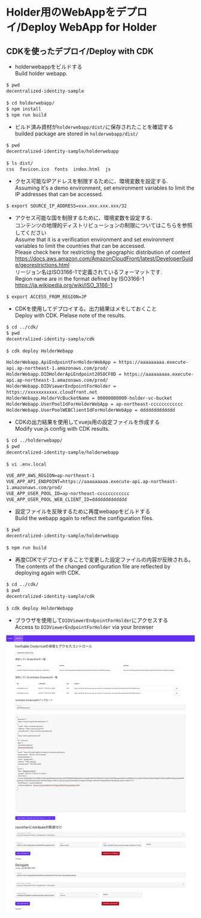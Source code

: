 Holder用のWebAppをデプロイ/Deploy  WebApp for Holder
===

## CDKを使ったデプロイ/Deploy with CDK

- holderwebappをビルドする  
Build holder webapp.
```
$ pwd
decentralized-identity-sample

$ cd holderwebapp/
$ npm install
$ npm run build
```

- ビルド済み資材が`holderwebapp/dist/`に保存されたことを確認する  
builded package are stored in `holderwebapp/dist/`  
```
$ pwd
decentralized-identity-sample/holderwebapp

$ ls dist/
css  favicon.ico  fonts  index.html  js
```

- クセス可能なIPアドレスを制限するために、環境変数を設定する.  
Assuming it's a demo environment, set environment variables to limit the IP addresses that can be accessed.
```
$ export SOURCE_IP_ADDRESS=xxx.xxx.xxx.xxx/32
```

- アクセス可能な国を制限するために、環境変数を設定する.  
コンテンツの地理的ディストリビューションの制限についてはこちらを参照してください  
Assume that it is a verification environment and set environment variables to limit the countries that can be accessed.  
Please check here for restricting the geographic distribution of content  
https://docs.aws.amazon.com/AmazonCloudFront/latest/DeveloperGuide/georestrictions.html  
リージョン名はISO3166-1で定義されているフォーマットです.  
Region name are in the format defined by ISO3166-1
https://ja.wikipedia.org/wiki/ISO_3166-1

```
$ export ACCESS_FROM_REGION=JP
```

- CDKを使用してデプロイする。出力結果はメモしておくこと  
Deploy with CDK. Plelase note of the results.

```
$ cd ../cdk/
$ pwd
decentralized-identity-sample/cdk

$ cdk deploy HolderWebapp
```
```
HolderWebapp.ApiEndpointForHolderWebApp = https://aaaaaaaaa.execute-api.ap-northeast-1.amazonaws.com/prod/
HolderWebapp.DIDHolderApiEndpoint2050CF0D = https://aaaaaaaaa.execute-api.ap-northeast-1.amazonaws.com/prod/
HolderWebapp.DIDViewerEndpointForHolder = https://xxxxxxxxxxx.cloudfront.net
HolderWebapp.HolderVcBucketName = 00000000000-holder-vc-bucket
HolderWebapp.UserPoolIdForHolderWebApp = ap-northeast-cccccccccccc
HolderWebapp.UserPoolWEBClientIdForHolderWebApp = ddddddddddddd
```

- CDKの出力結果を使用してvuejs用の設定ファイルを作成する  
Modify vue.js config with CDK results.
```
$ cd ../holderwebapp/
$ pwd
decentralized-identity-sample/holderwebapp

$ vi .env.local
```
```
VUE_APP_AWS_REGION=ap-northeast-1
VUE_APP_API_ENDPOINT=https://aaaaaaaaa.execute-api.ap-northeast-1.amazonaws.com/prod/
VUE_APP_USER_POOL_ID=ap-northeast-cccccccccccc
VUE_APP_USER_POOL_WEB_CLIENT_ID=ddddddddddddd
```

- 設定ファイルを反映するために再度webappをビルドする  
Build the webapp again to reflect the configuration files.  
```
$ pwd
decentralized-identity-sample/holderwebapp

$ npm run build
```

- 再度CDKでデプロイすることで変更した設定ファイルの内容が反映される。  
The contents of the changed configuration file are reflected by deploying again with CDK.
```
$ cd ../cdk/
$ pwd
decentralized-identity-sample/cdk

$ cdk deploy HolderWebapp
```

- ブラウザを使用して`DIDViewerEndpointForHolder`にアクセスする  
Access to `DIDViewerEndpointForHolder` via your browser

![](../images/holder_webapp.png)

